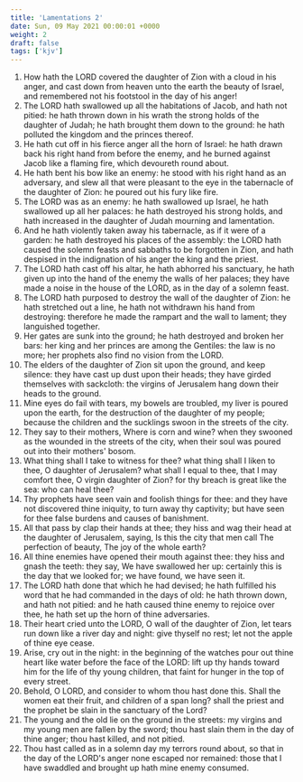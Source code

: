 ```yaml
---
title: 'Lamentations 2'
date: Sun, 09 May 2021 00:00:01 +0000
weight: 2
draft: false
tags: ['kjv'] 
---
```


1. How hath the LORD covered the daughter of Zion with a cloud in his anger, and cast down from heaven unto the earth the beauty of Israel, and remembered not his footstool in the day of his anger!
2. The LORD hath swallowed up all the habitations of Jacob, and hath not pitied: he hath thrown down in his wrath the strong holds of the daughter of Judah; he hath brought them down to the ground: he hath polluted the kingdom and the princes thereof.
3. He hath cut off in his fierce anger all the horn of Israel: he hath drawn back his right hand from before the enemy, and he burned against Jacob like a flaming fire, which devoureth round about.
4. He hath bent his bow like an enemy: he stood with his right hand as an adversary, and slew all that were pleasant to the eye in the tabernacle of the daughter of Zion: he poured out his fury like fire.
5. The LORD was as an enemy: he hath swallowed up Israel, he hath swallowed up all her palaces: he hath destroyed his strong holds, and hath increased in the daughter of Judah mourning and lamentation.
6. And he hath violently taken away his tabernacle, as if it were of a garden: he hath destroyed his places of the assembly: the LORD hath caused the solemn feasts and sabbaths to be forgotten in Zion, and hath despised in the indignation of his anger the king and the priest.
7. The LORD hath cast off his altar, he hath abhorred his sanctuary, he hath given up into the hand of the enemy the walls of her palaces; they have made a noise in the house of the LORD, as in the day of a solemn feast.
8. The LORD hath purposed to destroy the wall of the daughter of Zion: he hath stretched out a line, he hath not withdrawn his hand from destroying: therefore he made the rampart and the wall to lament; they languished together.
9. Her gates are sunk into the ground; he hath destroyed and broken her bars: her king and her princes are among the Gentiles: the law is no more; her prophets also find no vision from the LORD.
10. The elders of the daughter of Zion sit upon the ground, and keep silence: they have cast up dust upon their heads; they have girded themselves with sackcloth: the virgins of Jerusalem hang down their heads to the ground.
11. Mine eyes do fail with tears, my bowels are troubled, my liver is poured upon the earth, for the destruction of the daughter of my people; because the children and the sucklings swoon in the streets of the city.
12. They say to their mothers, Where is corn and wine? when they swooned as the wounded in the streets of the city, when their soul was poured out into their mothers' bosom.
13. What thing shall I take to witness for thee? what thing shall I liken to thee, O daughter of Jerusalem? what shall I equal to thee, that I may comfort thee, O virgin daughter of Zion? for thy breach is great like the sea: who can heal thee?
14. Thy prophets have seen vain and foolish things for thee: and they have not discovered thine iniquity, to turn away thy captivity; but have seen for thee false burdens and causes of banishment.
15. All that pass by clap their hands at thee; they hiss and wag their head at the daughter of Jerusalem, saying, Is this the city that men call The perfection of beauty, The joy of the whole earth?
16. All thine enemies have opened their mouth against thee: they hiss and gnash the teeth: they say, We have swallowed her up: certainly this is the day that we looked for; we have found, we have seen it.
17. The LORD hath done that which he had devised; he hath fulfilled his word that he had commanded in the days of old: he hath thrown down, and hath not pitied: and he hath caused thine enemy to rejoice over thee, he hath set up the horn of thine adversaries.
18. Their heart cried unto the LORD, O wall of the daughter of Zion, let tears run down like a river day and night: give thyself no rest; let not the apple of thine eye cease.
19. Arise, cry out in the night: in the beginning of the watches pour out thine heart like water before the face of the LORD: lift up thy hands toward him for the life of thy young children, that faint for hunger in the top of every street.
20. Behold, O LORD, and consider to whom thou hast done this. Shall the women eat their fruit, and children of a span long? shall the priest and the prophet be slain in the sanctuary of the Lord?
21. The young and the old lie on the ground in the streets: my virgins and my young men are fallen by the sword; thou hast slain them in the day of thine anger; thou hast killed, and not pitied.
22. Thou hast called as in a solemn day my terrors round about, so that in the day of the LORD's anger none escaped nor remained: those that I have swaddled and brought up hath mine enemy consumed.
